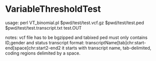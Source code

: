 # VariableThresholdTest

usage:
perl VT_binomial.pl $pwd/test/test.vcf.gz $pwd/test/test.ped $pwd/test/test.transcript.txt  test.OUT

notes: 
vcf file has to be bgzipped and tabixed
ped must only contains ID,gender and status
transcript format: transcriptName[tab]chr:start-end[space]chr:start2-end2
   it starts with transcript name, tab-delimited, coding regions delimited by a space.
 